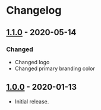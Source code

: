 # Changelog

## [1.1.0] - 2020-05-14
### Changed
- Changed logo
- Changed primary branding color


## [1.0.0] - 2020-01-13
- Initial release.


[1.1.0]: https://github.com/a-ui/zorgbedrijf_branding_scss/tree/v1.1.0
[1.0.0]: https://github.com/a-ui/zorgbedrijf_branding_scss/tree/v1.0.0

